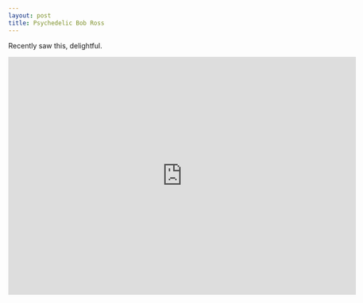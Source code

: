 ```yaml
---
layout: post
title: Psychedelic Bob Ross
---
```


Recently saw this, delightful.

<iframe
    src="https://www.youtube.com/embed/5DaVnriHhPc"
    width="700"
    height="480"
    frameborder="0"
    allowfullscreen="">
</iframe>
